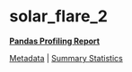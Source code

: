 # solar_flare_2

[**Pandas Profiling Report**](https://epistasislab.github.io/pmlb/profile/solar_flare_2.html)

[Metadata](metadata.yaml) | [Summary Statistics](summary_stats.tsv)

